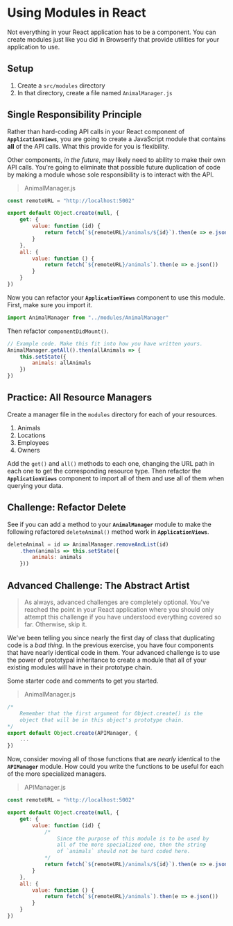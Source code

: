 # Using Modules in React

Not everything in your React application has to be a component. You can create modules just like you did in Browserify that provide utilities for your application to use.

## Setup

1. Create a `src/modules` directory
1. In that directory, create a file named `AnimalManager.js`

## Single Responsibility Principle

Rather than hard-coding API calls in your React component of **`ApplicationViews`**, you are going to create a JavaScript module that contains **all** of the API calls. What this provide for you is flexibility.

Other components, _in the future_, may likely need to ability to make their own API calls. You're going to eliminate that possible future duplication of code by making a module whose sole responsibility is to interact with the API.

> AnimalManager.js

```js
const remoteURL = "http://localhost:5002"

export default Object.create(null, {
    get: {
        value: function (id) {
            return fetch(`${remoteURL}/animals/${id}`).then(e => e.json())
        }
    },
    all: {
        value: function () {
            return fetch(`${remoteURL}/animals`).then(e => e.json())
        }
    }
})
```

Now you can refactor your **`ApplicationViews`** component to use this module. First, make sure you import it.

```js
import AnimalManager from "../modules/AnimalManager"
```

Then refactor `componentDidMount()`.

```js
// Example code. Make this fit into how you have written yours.
AnimalManager.getAll().then(allAnimals => {
    this.setState({
        animals: allAnimals
    })
})
```

## Practice: All Resource Managers

Create a manager file in the `modules` directory for each of your resources.

1. Animals
1. Locations
1. Employees
1. Owners

Add the `get()` and `all()` methods to each one, changing the URL path in each one to get the corresponding resource type. Then refactor the **`ApplicationViews`** component to import all of them and use all of them when querying your data.

## Challenge: Refactor Delete

See if you can add a method to your **`AnimalManager`** module to make the following refactored `deleteAnimal()` method work in **`ApplicationViews`**.

```js
deleteAnimal = id => AnimalManager.removeAndList(id)
    .then(animals => this.setState({
        animals: animals
    }))
```

## Advanced Challenge: The Abstract Artist

> As always, advanced challenges are completely optional. You've reached the point in your React application where you should only attempt this challenge if you have understood everything covered so far. Otherwise, skip it.

We've been telling you since nearly the first day of class that duplicating code is a _bad thing_. In the previous exercise, you have four components that have nearly identical code in them. Your advanced challenge is to use the power of prototypal inheritance to create a module that all of your existing modules will have in their prototype chain.

Some starter code and comments to get you started.

> AnimalManager.js

```js
/*
    Remember that the first argument for Object.create() is the
    object that will be in this object's prototype chain.
*/
export default Object.create(APIManager, {
    ...
})
```

Now, consider moving all of those functions that are _nearly_ identical to the **`APIManager`** module. How could you write the functions to be useful for each of the more specialized managers.

> APIManager.js

```js
const remoteURL = "http://localhost:5002"

export default Object.create(null, {
    get: {
        value: function (id) {
            /*
                Since the purpose of this module is to be used by
                all of the more specialized one, then the string
                of `animals` should not be hard coded here.
            */
            return fetch(`${remoteURL}/animals/${id}`).then(e => e.json())
        }
    },
    all: {
        value: function () {
            return fetch(`${remoteURL}/animals`).then(e => e.json())
        }
    }
})
```